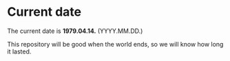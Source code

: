 # Current date

The current date is **1979.04.14.** (YYYY.MM.DD.)

This repository will be good when the world ends, so we will know how long it lasted.